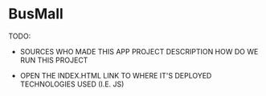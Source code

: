 # BusMall
 TODO:
 - SOURCES
 WHO MADE THIS APP
 PROJECT DESCRIPTION
 HOW DO WE RUN THIS PROJECT
 * OPEN THE INDEX.HTML 
 LINK TO WHERE IT'S DEPLOYED 
 TECHNOLOGIES USED (I.E. JS)
